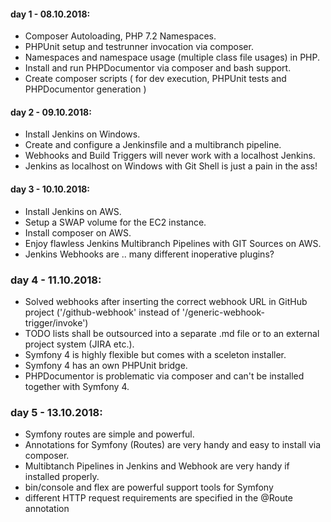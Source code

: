 
#### day 1 - 08.10.2018:
- Composer Autoloading, PHP 7.2 Namespaces.
- PHPUnit setup and testrunner invocation via composer.
- Namespaces and namespace usage (multiple class file usages) in PHP.
- Install and run PHPDocumentor via composer and bash support.
- Create composer scripts ( for dev execution, PHPUnit tests and PHPDocumentor generation )

#### day 2 - 09.10.2018:
- Install Jenkins on Windows.
- Create and configure a Jenkinsfile and a multibranch pipeline.
- Webhooks and Build Triggers will never work with a localhost Jenkins.
- Jenkins as localhost on Windows with Git Shell is just a pain in the ass!

#### day 3 - 10.10.2018: 
- Install Jenkins on AWS.
- Setup a SWAP volume for the EC2 instance.
- Install composer on AWS.
- Enjoy flawless Jenkins Multibranch Pipelines with GIT Sources on AWS.
- Jenkins Webhooks are .. many different inoperative plugins?

### day 4 - 11.10.2018:
- Solved webhooks after inserting the correct webhook URL in GitHub project
  ('/github-webhook' instead of '/generic-webhook-trigger/invoke')
- TODO lists shall be outsourced into a separate .md file or to an external project system (JIRA etc.).
- Symfony 4 is highly flexible but comes with a sceleton installer.
- Symfony 4 has an own PHPUnit bridge.
- PHPDocumentor is problematic via composer and can't be installed together with Symfony 4.

### day 5 - 13.10.2018:
- Symfony routes are simple and powerful.
- Annotations for Symfony (Routes) are very handy and easy to install via composer.
- Multibtanch Pipelines in Jenkins and Webhook are very handy if installed properly.
- bin/console and flex are powerful support tools for Symfony
- different HTTP request requirements are specified in the @Route annotation

